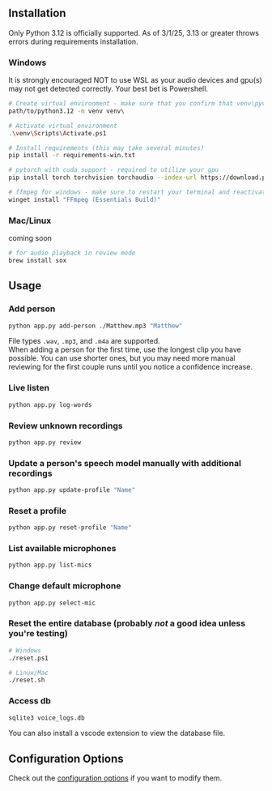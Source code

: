 ## Installation
Only Python 3.12 is officially supported. As of 3/1/25, 3.13 or greater throws errors during requirements installation.

### Windows
It is strongly encouraged NOT to use WSL as your audio devices and gpu(s) may not get detected correctly. Your best bet is Powershell.
```sh
# Create virtual environment - make sure that you confirm that venv\pyvenv.cfg is using the correct version!
path/to/python3.12 -m venv venv\ 

# Activate virtual environment
.\venv\Scripts\Activate.ps1

# Install requirements (this may take several minutes)
pip install -r requirements-win.txt

# pytorch with cuda support - required to utilize your gpu
pip install torch torchvision torchaudio --index-url https://download.pytorch.org/whl/cu118 

# ffmpeg for windows - make sure to restart your terminal and reactivate the virtual environment
winget install "FFmpeg (Essentials Build)" 
```

### Mac/Linux
coming soon
```sh
# for audio playback in review mode
brew install sox 
```


## Usage

### Add person
```sh
python app.py add-person ./Matthew.mp3 "Matthew"
```
File types `.wav`, `.mp3`, and `.m4a` are supported. <br>
When adding a person for the first time, use the longest clip you have possible. You can use shorter ones, but you may need more manual reviewing for the first couple runs until you notice a confidence increase.

### Live listen
```sh
python app.py log-words
```

### Review unknown recordings
```sh
python app.py review
```

### Update a person's speech model manually with additional recordings
```sh
python app.py update-profile "Name"
```

### Reset a profile
```sh
python app.py reset-profile "Name"
```

### List available microphones
```sh
python app.py list-mics
```

### Change default microphone
```sh
python app.py select-mic
```

### Reset the entire database (probably *not* a good idea unless you're testing)
```sh
# Windows
./reset.ps1

# Linux/Mac
./reset.sh
```

### Access db
```sh
sqlite3 voice_logs.db
```
You can also install a vscode extension to view the database file. 

## Configuration Options
Check out the [configuration options](config_reference.md) if you want to modify them.